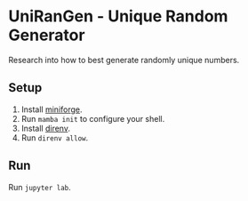 # UniRanGen - Unique Random Generator

Research into how to best generate randomly unique numbers.

## Setup

1. Install [miniforge].
2. Run `mamba init` to configure your shell.
3. Install [direnv].
4. Run `direnv allow`.

## Run

Run `jupyter lab`.

[direnv]: https://direnv.net/
[miniforge]: https://github.com/conda-forge/miniforge